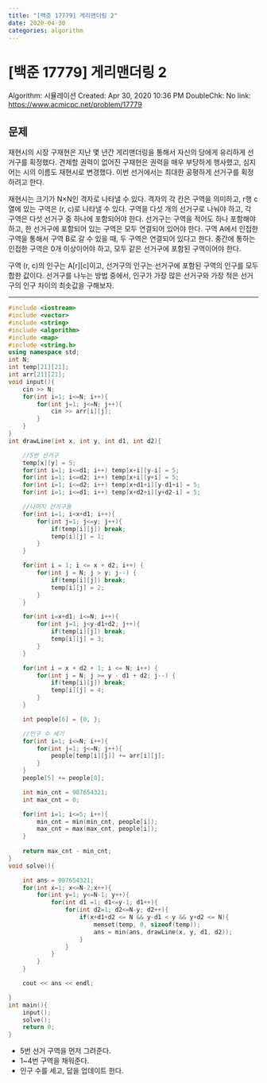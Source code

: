 ```yaml
---
title: "[백준 17779] 게리맨더링 2"
date: 2020-04-30
categories: algorithm
---
```


# [백준 17779] 게리맨더링 2

Algorithm: 시뮬레이션
Created: Apr 30, 2020 10:36 PM
DoubleChk: No
link: https://www.acmicpc.net/problem/17779

## 문제

재현시의 시장 구재현은 지난 몇 년간 게리맨더링을 통해서 자신의 당에게 유리하게 선거구를 획정했다. 견제할 권력이 없어진 구재현은 권력을 매우 부당하게 행사했고, 심지어는 시의 이름도 재현시로 변경했다. 이번 선거에서는 최대한 공평하게 선거구를 획정하려고 한다.

재현시는 크기가 N×N인 격자로 나타낼 수 있다. 격자의 각 칸은 구역을 의미하고, r행 c열에 있는 구역은 (r, c)로 나타낼 수 있다. 구역을 다섯 개의 선거구로 나눠야 하고, 각 구역은 다섯 선거구 중 하나에 포함되어야 한다. 선거구는 구역을 적어도 하나 포함해야 하고, 한 선거구에 포함되어 있는 구역은 모두 연결되어 있어야 한다. 구역 A에서 인접한 구역을 통해서 구역 B로 갈 수 있을 때, 두 구역은 연결되어 있다고 한다. 중간에 통하는 인접한 구역은 0개 이상이어야 하고, 모두 같은 선거구에 포함된 구역이어야 한다.

구역 (r, c)의 인구는 A[r][c]이고, 선거구의 인구는 선거구에 포함된 구역의 인구를 모두 합한 값이다. 선거구를 나누는 방법 중에서, 인구가 가장 많은 선거구와 가장 적은 선거구의 인구 차이의 최솟값을 구해보자.

---

```cpp
#include <iostream>
#include <vector>
#include <string>
#include <algorithm>
#include <map>
#include <string.h>
using namespace std;
int N;
int temp[21][21];
int arr[21][21];
void input(){
    cin >> N;
    for(int i=1; i<=N; i++){
        for(int j=1; j<=N; j++){
            cin >> arr[i][j];
        }
    }
}
int drawLine(int x, int y, int d1, int d2){

    //5번 선거구
    temp[x][y] = 5;
    for(int i=1; i<=d1; i++) temp[x+i][y-i] = 5;
    for(int i=1; i<=d2; i++) temp[x+i][y+i] = 5;
    for(int i=1; i<=d2; i++) temp[x+d1+i][y-d1+i] = 5;
    for(int i=1; i<=d1; i++) temp[x+d2+i][y+d2-i] = 5;

    //나머지 선거구들
    for(int i=1; i<x+d1; i++){
        for(int j=1; j<=y; j++){
            if(temp[i][j]) break;
            temp[i][j] = 1;
        }
    }

    for(int i = 1; i <= x + d2; i++) {
        for(int j = N; j > y; j--) {
            if(temp[i][j]) break;
            temp[i][j] = 2;
        }
    }

    for(int i=x+d1; i<=N; i++){
        for(int j=1; j<y-d1+d2; j++){
            if(temp[i][j]) break;
            temp[i][j] = 3;
        }
    }

    for(int i = x + d2 + 1; i <= N; i++) {
        for(int j = N; j >= y - d1 + d2; j--) {
            if(temp[i][j]) break;
            temp[i][j] = 4;
        }
    }

    int people[6] = {0, };

    //인구 수 세기
    for(int i=1; i<=N; i++){
        for(int j=1; j<=N; j++){
            people[temp[i][j]] += arr[i][j];
        }
    }
    people[5] += people[0];

    int min_cnt = 987654321;
    int max_cnt = 0;

    for(int i=1; i<=5; i++){
        min_cnt = min(min_cnt, people[i]);
        max_cnt = max(max_cnt, people[i]);
    }
    
    return max_cnt - min_cnt;
}
void solve(){

    int ans = 987654321;
    for(int x=1; x<=N-2;x++){
        for(int y=1; y<=N-1; y++){
            for(int d1 =1; d1<=y-1; d1++){
                for(int d2=1; d2<=N-y; d2++){
                    if(x+d1+d2 <= N && y-d1 < y && y+d2 <= N){
                        memset(temp, 0, sizeof(temp));
                        ans = min(ans, drawLine(x, y, d1, d2));
                    }
                }
            }
        }
    }

    cout << ans << endl;

}
int main(){
    input();
    solve();
    return 0;
}
```

- 5번 선거 구역을 먼저 그려준다.
- 1~4번 구역을 채워준다.
- 인구 수를 세고, 답을 업데이트 한다.